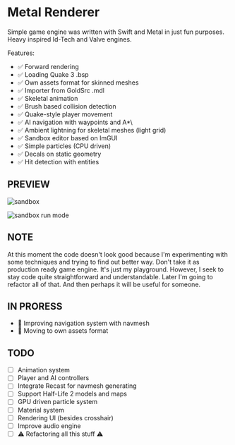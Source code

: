 #  Metal Renderer

Simple game engine was written with Swift and Metal in just fun purposes.
Heavy inspired Id-Tech and Valve engines.

Features:
- ✅ Forward rendering
- ✅ Loading Quake 3 .bsp
- ✅ Own assets format for skinned meshes
- ✅ Importer from GoldSrc .mdl
- ✅ Skeletal animation
- ✅ Brush based collision detection
- ✅ Quake-style player movement
- ✅ AI navigation with waypoints and A\*\
- ✅ Ambient lightning for skeletal meshes (light grid)
- ✅ Sandbox editor based on ImGUI
- ✅ Simple particles (CPU driven)
- ✅ Decals on static geometry
- ✅ Hit detection with entities

## PREVIEW
![sandbox](https://github.com/tanelxen/MetalRenderer/assets/14359330/e988d0aa-d8fa-47f6-b1cd-72c890131a51)

![sandbox run mode](https://github.com/tanelxen/MetalRenderer/assets/14359330/74d244a3-8a66-460e-92e2-34d01e23b4f3)

## NOTE
At this moment the code doesn't look good because I'm experimenting with some techniques and trying to find out better way.
Don't take it as production ready game engine. It's just my playground. However, I seek to stay code quite straightforward and understandable.
Later I'm going to refactor all of that. And then perhaps it will be useful for someone.

## IN PRORESS
- 🚧 Improving navigation system with navmesh
- 🚧 Moving to own assets format

## TODO
- [ ] Animation system
- [ ] Player and AI controllers
- [ ] Integrate Recast for navmesh generating
- [ ] Support Half-Life 2 models and maps
- [ ] GPU driven particle system
- [ ] Material system
- [ ] Rendering UI (besides crosshair)
- [ ] Improve audio engine
- [ ] ⚠️ Refactoring all this stuff ⚠️
